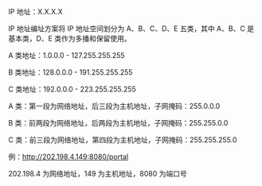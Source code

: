 IP 地址：X.X.X.X

IP 地址编址方案将 IP 地址空间划分为 A、B、C、D、E 五类，其中 A、B、C 是基本类，D、E 类作为多播和保留使用。

A 类地址：1.0.0.0 - 127.255.255.255

B 类地址：128.0.0.0 - 191.255.255.255

C 类地址：192.0.0.0 - 223.255.255.255



A 类：第一段为网络地址，后三段为主机地址，子网掩码：255.0.0.0

B 类：前两段为网络地址，后两段为主机地址，子网掩码：255.255.0.0

C 类：前三段为网络地址，第四段为主机地址，子网掩码：255.255.255.0



例：http://202.198.4.149:8080/portal

202.198.4 为网络地址，149 为主机地址，8080 为端口号